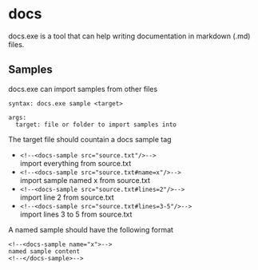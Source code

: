 # docs

docs.exe is a tool that can help writing documentation in markdown (.md) files.

## Samples

docs.exe can import samples from other files

```
syntax: docs.exe sample <target>

args:
  target: file or folder to import samples into
```

The target file should countain a docs sample tag

* `<!--<docs-sample src="source.txt"/>-->`  
import everything from source.txt
* `<!--<docs-sample src="source.txt#name=x"/>-->`  
import sample named x from source.txt
* `<!--<docs-sample src="source.txt#lines=2"/>-->`  
import line 2 from source.txt
* `<!--<docs-sample src="source.txt#lines=3-5"/>-->`  
import lines 3 to 5 from source.txt

A named sample should have the following format
```
<!--<docs-sample name="x">-->
named sample content
<!--</docs-sample>-->
```
